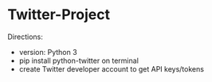 # Twitter-Project
Directions:
- version: Python 3
- pip install python-twitter on terminal
- create Twitter developer account to get API keys/tokens
